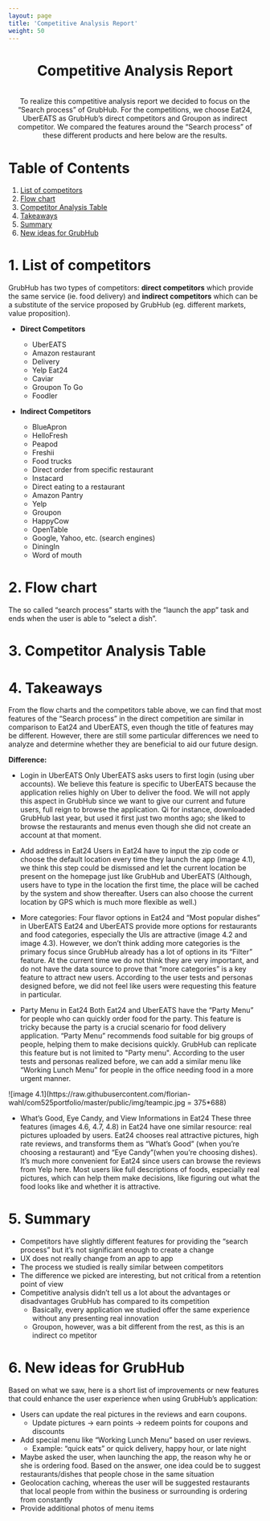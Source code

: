 ```yaml
---
layout: page
title: 'Competitive Analysis Report'
weight: 50
---
```

<center>

<h1> Competitive Analysis Report </h1>
<br>
To realize this competitive analysis report we decided to focus on the “Search process” of GrubHub. For the competitions, we choose Eat24, UberEATS as GrubHub’s direct competitors and Groupon as indirect competitor. We compared the features around the “Search process” of these different products and here below are the results. 
</center>


# Table of Contents
1. [List of competitors](#1)
2. [Flow chart](#2)
3. [Competitor Analysis Table](#3)
4. [Takeaways](#4)
5. [Summary](#5)
6. [New ideas for GrubHub](#6)

# 1. <span id="1">List of competitors</span>
GrubHub has two types of competitors: **direct competitors** which provide the same service (ie. food delivery) and **indirect competitors** which can be a substitute of the service proposed by GrubHub (eg. different markets, value proposition).

- **Direct Competitors**
  - UberEATS
  - Amazon restaurant
  - Delivery
  - Yelp Eat24
  - Caviar 
  - Groupon To Go
  - Foodler

- **Indirect Competitors**
  - BlueApron
  - HelloFresh
  - Peapod 
  - Freshii
  - Food trucks
  - Direct order from specific restaurant
  - Instacard
  - Direct eating to a restaurant
  - Amazon Pantry 
  - Yelp
  - Groupon
  - HappyCow
  - OpenTable
  - Google, Yahoo, etc. (search engines) 
  - DiningIn
  - Word of mouth

# 2. <span id="2">Flow chart</span>
The so called “search process” starts with the “launch the app” task and ends when the user is able to “select a dish”.

# 3. <span id="3">Competitor Analysis Table</span>

# 4. <span id="4">Takeaways</span>
From the flow charts and the competitors table above, we can find that most features of the “Search process” in the direct competition are similar in comparison to Eat24 and UberEATS, even though the title of features may be different. However, there are still some particular differences we need to analyze and determine whether they are beneficial to aid our future design.

**Difference:**
- Login in UberEATS
Only UberEATS asks users to first login (using uber accounts). We believe this feature is specific to UberEATS because the application relies highly on Uber to deliver the food. We will not apply this aspect in GrubHub since we want to give our current and future users, full reign to browse the application. Qi for instance, downloaded GrubHub last year, but used it first just two months ago; she liked to browse the restaurants and menus even though she did not create an account at that moment.

- Add address in Eat24
Users in Eat24 have to input the zip code or choose the default location every time they launch the app (image 4.1), we think this step could be dismissed and let the current location be present on the homepage just like GrubHub and UberEATS (Although, users have to type in the location the first time, the place will be cached by the system and show thereafter. Users can also choose the current location by GPS which is much more flexible as well.)

- More categories: Four flavor options in Eat24 and “Most popular dishes” in UberEATS
Eat24 and UberEATS provide more options for restaurants and food categories, especially the UIs are attractive (image 4.2 and image 4.3). However, we don’t think adding more categories is the primary focus since GrubHub already has a lot of options in its “Filter” feature. At the current time we do not think they are very important, and do not have the data source to prove that “more categories” is a key feature to attract new users. According to the user tests and personas designed before, we did not feel like users were requesting this feature in particular. 

- Party Menu in Eat24
Both Eat24 and UberEATS have the “Party Menu” for people who can quickly order food for the party. This feature is tricky because the party is a crucial scenario for food delivery application. “Party Menu” recommends food suitable for big groups of people, helping them to make decisions quickly. GrubHub can replicate this feature but is not limited to "Party menu". According to the user tests and personas realized before, we can add a similar menu like “Working Lunch Menu” for people in the office needing food in a more urgent manner.
<div aligh = center>
![image 4.1](https://raw.githubusercontent.com/florian-wahl/com525portfolio/master/public/img/teampic.jpg = 375*688)
</div>

- What’s Good, Eye Candy, and View Informations in Eat24
These three features (images 4.6, 4.7, 4.8) in Eat24 have one similar resource: real pictures uploaded by users. Eat24 chooses real attractive pictures, high rate reviews, and transforms them as “What’s Good” (when you’re choosing a restaurant) and “Eye Candy”(when you’re choosing dishes). It’s much more convenient for Eat24 since users can browse the reviews from Yelp here. Most users like full descriptions of foods, especially real pictures, which can help them make decisions, like figuring out what the food looks like and whether it is attractive.

# 5. <span id="5">Summary</span>
- Competitors have slightly different features  for providing the “search process” but it’s not significant enough to create a change
- UX does not really change from an app to app
- The process we studied is really similar between competitors
- The difference we picked are interesting, but not critical from a retention point of view
- Competitive analysis didn’t tell us a lot about the advantages or disadvantages GrubHub has compared to its competition
  - Basically, every application we studied offer the same experience without any presenting real innovation
  - Groupon, however, was a bit different from the rest, as this is an indirect co mpetitor  
# 6. <span id="6">New ideas for GrubHub</span>
Based on what we saw, here is a short list of improvements or new features that could enhance the user experience when using GrubHub’s application:
- Users can update the real pictures in the reviews and earn coupons.
  - Update pictures → earn points → redeem points for coupons and discounts
- Add special menu like “Working Lunch Menu” based on user reviews. 
  - Example: “quick eats” or quick delivery, happy hour, or late night 
- Maybe asked the user, when launching the app, the reason why he or she is ordering food. Based on the answer, one idea could be to suggest restaurants/dishes that people chose in the same situation
- Geolocation caching, whereas the user will be suggested restaurants that local people from within the business or surrounding is ordering from constantly
- Provide additional photos of menu items
